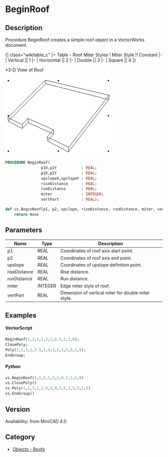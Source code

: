 # BeginRoof

## Description
Procedure BeginRoof creates a simple roof object in a VectorWorks document. 

{| class="wikitable_c"
|+ Table - Roof Miter Styles
! Miter Style !! Constant
|-
| Vertical || 1
|-
| Horizontal || 2
|-
| Double || 3
|-
| Square || 4
|}

*3-D View of Roof

![Roof](files/Roof.gif)

```pascal
PROCEDURE BeginRoof(
				p1X,p1Y           : REAL;
				p2X,p2Y           : REAL;
				upslopeX,upslopeY : REAL;
				riseDistance      : REAL;
				runDistance       : REAL;
				miter             : INTEGER;
				vertPart          : REAL);
```

```python
def vs.BeginRoof(p1, p2, upslope, riseDistance, runDistance, miter, vertPart):
    return None
```

## Parameters
|Name|Type|Description|
|---|---|---|
|p1|REAL|Coordinates of roof axis start point.|
|p2|REAL|Coordinates of roof axis end point.|
|upslope|REAL|Coordinates of upslope definition point.|
|riseDistance|REAL|Rise distance.|
|runDistance|REAL|Run distance.|
|miter|INTEGER|Edge miter style of roof.|
|vertPart|REAL|Dimension of vertical miter for double miter style.|

## Examples
#### VectorScript ####
```pascal
BeginRoof(1,1,5,1,2,2,0.5,1,1,0);
ClosePoly;
Poly(1,1,3,1,3.5,2,4,1,5,1,5,5,1,5);
EndGroup;
```
#### Python ####
```python
vs.BeginRoof(1,1,5,1,2,2,0.5,1,1,0)
vs.ClosePoly()
vs.Poly(1,1,3,1,3.5,2,4,1,5,1,5,5,1,5)
vs.EndGroup()
```

## Version
Availability: from MiniCAD 4.0

## Category
* [Objects - Roofs](../Categories/Objects%20-%20Roofs.md)
